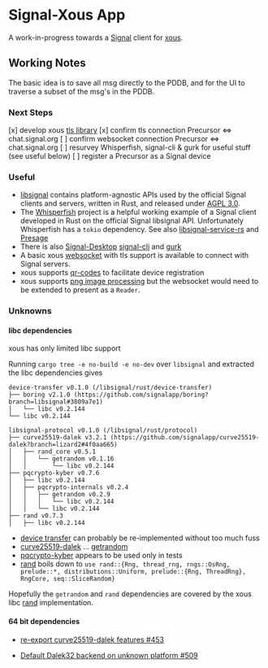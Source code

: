 # Signal-Xous App

A work-in-progress towards a [Signal](https://signal.org/) client for [xous](https://github.com/betrusted-io/xous-core#xous-core).


## Working Notes

The basic idea is to save all msg directly to the PDDB, and for the UI to traverse a subset of the msg's in the PDDB.

### Next Steps

[x] develop xous [tls library](https://github.com/betrusted-io/xous-core/pull/394)
[x] confirm tls connection Precursor <=> chat.signal.org
[ ] confirm websocket connection Precursor <=> chat.signal.org
[ ] resurvey Whisperfish, signal-cli & gurk for useful stuff (see useful below)
[ ] register a Precursor as a Signal device


### Useful

* [libsignal](https://github.com/signalapp/libsignal#overview) contains platform-agnostic APIs used by the official Signal clients and servers, written in Rust, and released under [AGPL 3.0](https://github.com/signalapp/libsignal/blob/main/LICENSE).
* The [Whisperfish](https://github.com/whisperfish/whisperfish#whisperfish) project is a helpful working example of a Signal client developed in Rust on the official Signal libsignal API. Unfortunately Whisperfish has a `tokio` dependency. See also [libsignal-service-rs](https://github.com/whisperfish/libsignal-service-rs#libsignal-service-rs) and [Presage](https://github.com/whisperfish/presage#presage)
* There is also [Signal-Desktop](https://github.com/signalapp/Signal-Desktop#signal-desktop) [signal-cli](https://github.com/AsamK/signal-cli#signal-cli) and [gurk](https://github.com/boxdot/gurk-rs#gurk-)
* A basic xous [websocket](https://github.com/nworbnhoj/xous-core/tree/websocket-lib/libs/websocket#readme) with tls support is available to connect with Signal servers.
* xous supports [qr-codes](https://github.com/betrusted-io/xous-core/blob/08aac2c2854dc3cfa7c277ddce85c0b88c72378b/services/modals/src/tests.rs#L160-L168) to facilitate device registration
* xous supports [png image processing](https://github.com/betrusted-io/xous-core/pull/207) but the websocket would need to be extended to present as a `Reader`.


### Unknowns

#### libc dependencies

xous has only limited libc support

Running `cargo tree -e no-build -e no-dev` over `libsignal` and extracted the libc dependencies gives

```
device-transfer v0.1.0 (/libsignal/rust/device-transfer)
├── boring v2.1.0 (https://github.com/signalapp/boring?branch=libsignal#3809a7e1)
│   └── libc v0.2.144
└── libc v0.2.144

libsignal-protocol v0.1.0 (/libsignal/rust/protocol)
├── curve25519-dalek v3.2.1 (https://github.com/signalapp/curve25519-dalek?branch=lizard2#4f0aa665)
│   ├── rand_core v0.5.1
│   │   └── getrandom v0.1.16
│   │       └── libc v0.2.144
├── pqcrypto-kyber v0.7.6
│   ├── libc v0.2.144
│   ├── pqcrypto-internals v0.2.4
│   │   ├── getrandom v0.2.9
│   │   │   └── libc v0.2.144
│   │   └── libc v0.2.144
├── rand v0.7.3
│   ├── libc v0.2.144

```
* [device transfer](https://github.com/signalapp/libsignal/blob/main/rust/device-transfer/src/lib.rs) can probably be re-implemented without too much fuss
* [curve25519-dalek](https://crates.io/crates/curve25519-dalek) ... [getrandom](https://crates.io/crates/getrandom)
* [pqcrypto-kyber](https://github.com/signalapp/libsignal/blob/af7bb8567c812aa13625fc90076bf71a59d64ff5/rust/protocol/src/kem.rs#L426-L455) appears to be used only in tests
* [rand]() boils down to `use rand::{Rng, thread_rng, rngs::OsRng, prelude::*, distributions::Uniform, prelude::{Rng, ThreadRng}, RngCore, seq::SliceRandom}`

Hopefully the `getrandom` and `rand` dependencies are covered by the xous libc [rand](https://github.com/betrusted-io/xous-core/blob/08aac2c2854dc3cfa7c277ddce85c0b88c72378b/services/ffi-test/sys/ffi/libc.c#L929-L975) implementation.

#### 64 bit dependencies

* [re-export curve25519-dalek features #453](https://github.com/signalapp/libsignal/issues/453)

* [Default Dalek32 backend on unknown platform #509](https://github.com/dalek-cryptography/curve25519-dalek/pull/509)


